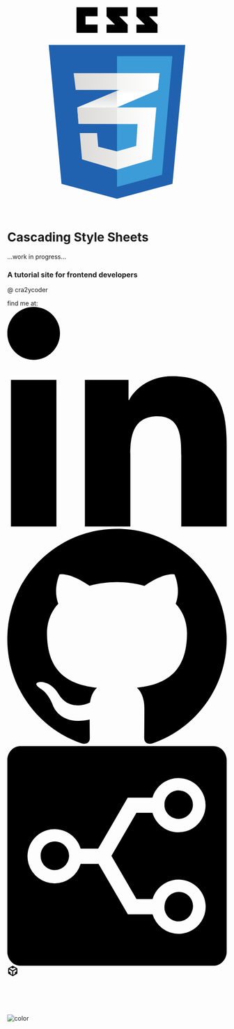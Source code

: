<div class="logo">
<svg xmlns="http://www.w3.org/2000/svg" width="2500" height="2500" viewBox="0 0 538.584 538.583"><path d="M0 0h538.584v538.583H0V0z" fill="none"/><path d="M405.5 467.454L269.29 504.13l-136.212-36.676-31.432-340.525h335.29L405.5 467.454z" fill="#2062af"/><path d="M269.289 154.511v320.367l.308.084 110.229-29.682 25.443-290.769h-135.98z" fill="#3c9cd7"/><path d="M191.985 76.899V56.631h29.571V34.453h-51.749v62.684h51.749V76.899h-29.571zm82.766-20.268h20.674V34.453h-51.754v22.178c6.924 6.924 10.535 10.238 20.549 20.252-5.854 0-20.549.021-20.549.02v20.234h51.754V76.899l-20.674-20.268zm73.352 0h20.673V34.453H317.02v22.178c6.924 6.924 10.537 10.238 20.551 20.252-5.852 0-20.551.021-20.551.02v20.234h51.757V76.899l-20.674-20.268z"/><path d="M269.168 239.656l-97.49 40.602 3.233 40.199 94.257-40.301 100.265-42.868 4.157-41.122-104.422 43.49z" fill="#fff"/><linearGradient id="a" gradientUnits="userSpaceOnUse" x1="-825.508" y1="1338.301" x2="-825.508" y2="1419.102" gradientTransform="matrix(1 0 0 -1 1045.93 1658.759)"><stop offset=".387" stop-color="#d1d3d4" stop-opacity="0"/><stop offset="1" stop-color="#d1d3d4"/></linearGradient><path d="M171.677 280.258l3.233 40.199 94.257-40.301v-40.5l-97.49 40.602z" fill="url(#a)"/><linearGradient id="b" gradientUnits="userSpaceOnUse" x1="-724.552" y1="1378.602" x2="-724.552" y2="1462.591" gradientTransform="matrix(1 0 0 -1 1045.93 1658.759)"><stop offset=".387" stop-color="#d1d3d4" stop-opacity="0"/><stop offset="1" stop-color="#d1d3d4"/></linearGradient><path d="M373.59 196.167l-104.422 43.489v40.5l100.265-42.868 4.157-41.121z" fill="url(#b)"/><linearGradient id="c" gradientUnits="userSpaceOnUse" x1="-874.103" y1="1302.263" x2="-680.039" y2="1302.263" gradientTransform="matrix(1 0 0 -1 1045.93 1658.759)"><stop offset="0" stop-color="#e8e7e5"/><stop offset="1" stop-color="#fff"/></linearGradient><path d="M171.827 280.258l3.234 40.199 144.625.461-3.235 53.598-47.59 13.398-45.748-11.551-2.772-33.268h-42.508l5.545 64.225 85.945 25.412 85.479-24.951 11.09-127.523H171.827z" fill="url(#c)"/><path d="M269.168 280.258h-97.49l3.233 40.199 94.257.301v-40.5zm0 107.528l-.462.129-45.742-11.551-2.772-33.268h-42.507l5.544 64.225 85.939 25.412v-44.947z" opacity=".05"/><linearGradient id="d" gradientUnits="userSpaceOnUse" x1="-883.032" y1="1442.031" x2="-672.341" y2="1442.031" gradientTransform="matrix(1 0 0 -1 1045.93 1658.759)"><stop offset="0" stop-color="#e8e7e5"/><stop offset="1" stop-color="#fff"/></linearGradient><path d="M162.898 196.167H373.59l-4.157 41.122H167.98l-5.082-41.122z" fill="url(#d)"/><path d="M269.168 196.167h-106.27l5.082 41.122h101.188v-41.122z" opacity=".05"/></svg>

</div>

<h1>Cascading Style Sheets</h1>
<p>...work in progress...</p>
<h3>A tutorial site for frontend developers</h3>

<p>@ cra2ycoder</p>

<div class="panel">
    find me at:
    <a class="social-links" href="https://www.linkedin.com/in/mohaa-r-b15b7125" target="_blank">
        <svg height="512" viewBox="0 0 24 24" width="512" xmlns="http://www.w3.org/2000/svg">
            <path
                d="M23.994 24v-.001H24v-8.802c0-4.306-.927-7.623-5.961-7.623-2.42 0-4.044 1.328-4.707 2.587h-.07V7.976H8.489v16.023h4.97v-7.934c0-2.089.396-4.109 2.983-4.109 2.549 0 2.587 2.384 2.587 4.243V24zM.396 7.977h4.976V24H.396zM2.882 0C1.291 0 0 1.291 0 2.882s1.291 2.909 2.882 2.909 2.882-1.318 2.882-2.909A2.884 2.884 0 002.882 0z"
            />
        </svg>
    </a>
    <a class="social-links" href="https://github.com/cra2ycoder" target="_blank">
        <svg xmlns="http://www.w3.org/2000/svg" width="512" heigth="512" viewBox="0 0 512 512">
            <path
                d="M255.968 5.329C114.624 5.329 0 120.401 0 262.353c0 113.536 73.344 209.856 175.104 243.872 12.8 2.368 17.472-5.568 17.472-12.384 0-6.112-.224-22.272-.352-43.712-71.2 15.52-86.24-34.464-86.24-34.464-11.616-29.696-28.416-37.6-28.416-37.6-23.264-15.936 1.728-15.616 1.728-15.616 25.696 1.824 39.2 26.496 39.2 26.496 22.848 39.264 59.936 27.936 74.528 21.344 2.304-16.608 8.928-27.936 16.256-34.368-56.832-6.496-116.608-28.544-116.608-127.008 0-28.064 9.984-51.008 26.368-68.992-2.656-6.496-11.424-32.64 2.496-68 0 0 21.504-6.912 70.4 26.336 20.416-5.696 42.304-8.544 64.096-8.64 21.728.128 43.648 2.944 64.096 8.672 48.864-33.248 70.336-26.336 70.336-26.336 13.952 35.392 5.184 61.504 2.56 68 16.416 17.984 26.304 40.928 26.304 68.992 0 98.72-59.84 120.448-116.864 126.816 9.184 7.936 17.376 23.616 17.376 47.584 0 34.368-.32 62.08-.32 70.496 0 6.88 4.608 14.88 17.6 12.352C438.72 472.145 512 375.857 512 262.353 512 120.401 397.376 5.329 255.968 5.329z"
            />
        </svg>
    </a>
    <a class="social-links" href="https://stackshare.io/cra2ycoder/my-stack" target="_blank">
        <svg viewBox="0 0 24 24" xmlns="http://www.w3.org/2000/svg">
            <path
                d="M17.209 6.697c-.035-.274 0-.594 0-.594v-.01a1.557 1.557 0 011.525-1.254l.014.001h.002c.859 0 1.557.698 1.557 1.556s-.697 1.556-1.557 1.556l-.009-.001h-.007a1.558 1.558 0 01-1.525-1.254zM24 1.54v20.92c0 .851-.646 1.54-1.443 1.54H1.444C.647 24 0 23.311 0 22.46V1.54C0 .69.647 0 1.444 0h21.113C23.354 0 24 .69 24 1.54zm-2.303 16.007a2.962 2.962 0 00-5.805-.828h-1.758l-2.74-4.717-.002-.004.002-.004 2.736-4.709h1.748a2.963 2.963 0 102.018-3.673 2.964 2.964 0 00-2.018 2.017h-2.665l-.026-.016-3.227 5.552-.025.042H8.018a2.962 2.962 0 10-5.69 1.657 2.964 2.964 0 005.69 0h1.961l3.208 5.52.015-.009h2.69a2.96 2.96 0 002.842 2.134h.002a2.961 2.961 0 002.961-2.962zm-2.933-1.619a1.56 1.56 0 00-1.527 1.254c-.004.029-.004.057-.007.085-.004.017-.015.029-.018.046-.041.301 0 .602 0 .602a1.553 1.553 0 001.837 1.209 1.543 1.543 0 001.164-1.088c.065-.172.105-.356.105-.551 0-.859-.697-1.557-1.554-1.557zM5.2 10.417c-.858 0-1.556.698-1.556 1.557l.002.018-.001.008a1.547 1.547 0 002.84.85c.171-.249.272-.551.272-.875 0-.86-.698-1.558-1.557-1.558z"
            />
        </svg>
    </a>
    <a class="social-links" href="https://codesandbox.io/u/cra2ycoder" target="_blank">
        <svg viewBox="0 0 24 24" width="24" height="24" xmlns="http://www.w3.org/2000/svg">
            <path
                d="M2 6l10.455-6L22.91 6 23 17.95 12.455 24 2 18V6zm2.088 2.481v4.757l3.345 1.86v3.516l3.972 2.296v-8.272L4.088 8.481zm16.739 0l-7.317 4.157v8.272l3.972-2.296V15.1l3.345-1.861V8.48zM5.134 6.601l7.303 4.144 7.32-4.18-3.871-2.197-3.41 1.945-3.43-1.968L5.133 6.6z"
            />
        </svg>
    </a>
</div>

<a style="margin:2rem; display:block;" href="#/?id=what-is-css" target="_self">
    <svg xmlns="http://www.w3.org/2000/svg" height="24" viewBox="0 0 24 24" width="24">
        <path d="M0 0h24v24H0z" fill="none"/>
        <path fill="white" d="M16.59 8.59L12 13.17 7.41 8.59 6 10l6 6 6-6z"/>
    </svg>
</a>

<!-- background color -->

![color](none)
